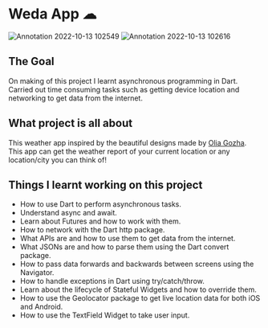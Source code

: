
# Weda App ☁

![Annotation 2022-10-13 102549](https://user-images.githubusercontent.com/33007435/197597185-60527307-1423-4483-a721-68029021902b.png)
![Annotation 2022-10-13 102616](https://user-images.githubusercontent.com/33007435/197597198-4238bd66-deab-4d94-8e42-b2308f394ccb.png)

## The Goal

On making of this project I learnt asynchronous programming in Dart. Carried out time consuming tasks such as getting device location and networking to get data from the internet. 

## What project  is all about

This weather app inspired by the beautiful designs made by [Olia Gozha](https://dribbble.com/shots/4663154-). This app can get the weather report of your current location or any location/city you can think of!

## Things I learnt working on this project

- How to use Dart to perform asynchronous tasks.
- Understand async and await.
- Learn about Futures and how to work with them.
- How to network with the Dart http package.
- What APIs are and how to use them to get data from the internet.
- What JSONs are and how to parse them using the Dart convert package.
- How to pass data forwards and backwards between screens using the Navigator.
- How to handle exceptions in Dart using try/catch/throw.
- Learn about the lifecycle of Stateful Widgets and how to override them.
- How to use the Geolocator package to get live location data for both iOS and Android.
- How to use the TextField Widget to take user input.
